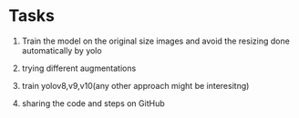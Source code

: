 # Tasks 

1. Train the model on the original size images and avoid the resizing done automatically by yolo 

2. trying different augmentations

3. train yolov8,v9,v10(any other approach might be interesitng)

4. sharing the code and steps on GitHub
